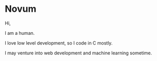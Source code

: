 # Novum
Hi,

I am a human.

I love low level development, so I code in C mostly.

I may venture into web development and machine learning sometime.
